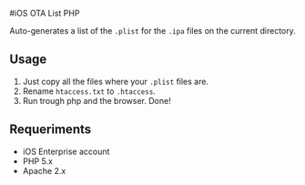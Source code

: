 #iOS OTA List PHP

Auto-generates a list of the `.plist` for the  `.ipa` files on the current directory.

## Usage
1. Just copy all the files where your `.plist` files are.
2. Rename `htaccess.txt` to `.htaccess`.
3. Run trough php and the browser. Done!

## Requeriments
* iOS Enterprise account
* PHP 5.x
* Apache 2.x
